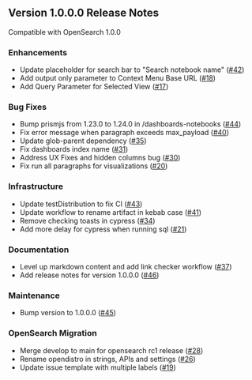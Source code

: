 ## Version 1.0.0.0 Release Notes

Compatible with OpenSearch 1.0.0

### Enhancements
* Update placeholder for search bar to "Search notebook name" ([#42](https://github.com/opensearch-project/dashboards-notebooks/pull/42))
* Add output only parameter to Context Menu Base URL ([#18](https://github.com/opensearch-project/dashboards-notebooks/pull/18))
* Add Query Parameter for Selected View ([#17](https://github.com/opensearch-project/dashboards-notebooks/pull/17))

### Bug Fixes
* Bump prismjs from 1.23.0 to 1.24.0 in /dashboards-notebooks ([#44](https://github.com/opensearch-project/dashboards-notebooks/pull/44))
* Fix error message when paragraph exceeds max_payload ([#40](https://github.com/opensearch-project/dashboards-notebooks/pull/40))
* Update glob-parent dependency ([#35](https://github.com/opensearch-project/dashboards-notebooks/pull/35))
* Fix dashboards index name ([#31](https://github.com/opensearch-project/dashboards-notebooks/pull/31))
* Address UX Fixes and hidden columns bug ([#30](https://github.com/opensearch-project/dashboards-notebooks/pull/30))
* Fix run all paragraphs for visualizations ([#20](https://github.com/opensearch-project/dashboards-notebooks/pull/20))

### Infrastructure
* Update testDistribution to fix CI ([#43](https://github.com/opensearch-project/dashboards-notebooks/pull/43))
* Update workflow to rename artifact in kebab case ([#41](https://github.com/opensearch-project/dashboards-notebooks/pull/41))
* Remove checking toasts in cypress ([#34](https://github.com/opensearch-project/dashboards-notebooks/pull/34))
* Add more delay for cypress when running sql ([#21](https://github.com/opensearch-project/dashboards-notebooks/pull/21))

### Documentation
* Level up markdown content and add link checker workflow ([#37](https://github.com/opensearch-project/dashboards-notebooks/pull/37))
* Add release notes for version 1.0.0.0 ([#46](https://github.com/opensearch-project/dashboards-notebooks/pull/46))

### Maintenance
* Bump version to 1.0.0.0 ([#45](https://github.com/opensearch-project/dashboards-notebooks/pull/45))

### OpenSearch Migration
* Merge develop to main for opensearch rc1 release ([#28](https://github.com/opensearch-project/dashboards-notebooks/pull/28))
* Rename opendistro in strings, APIs and settings ([#26](https://github.com/opensearch-project/dashboards-notebooks/pull/26))
* Update issue template with multiple labels ([#19](https://github.com/opensearch-project/dashboards-notebooks/pull/19))
